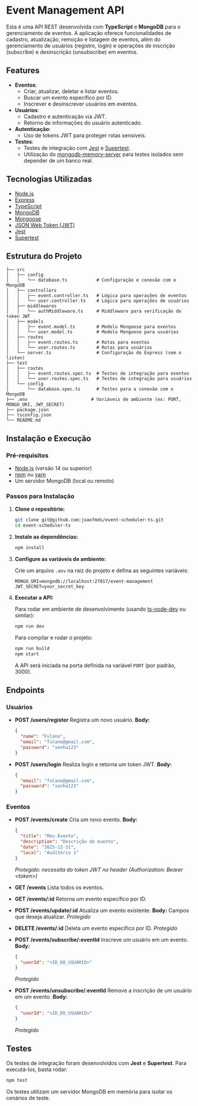 # Event Management API

Esta é uma API REST desenvolvida com **TypeScript** e **MongoDB** para o gerenciamento de eventos. A aplicação oferece funcionalidades de cadastro, atualização, remoção e listagem de eventos, além do gerenciamento de usuários (registro, login) e operações de inscrição (subscribe) e desinscrição (unsubscribe) em eventos.

## Features

- **Eventos**:
  - Criar, atualizar, deletar e listar eventos.
  - Buscar um evento específico por ID.
  - Inscrever e desinscrever usuários em eventos.
- **Usuários**:
  - Cadastro e autenticação via JWT.
  - Retorno de informações do usuário autenticado.
- **Autenticação**:
  - Uso de tokens JWT para proteger rotas sensíveis.
- **Testes**:
  - Testes de integração com [Jest](https://jestjs.io/) e [Supertest](https://github.com/visionmedia/supertest).
  - Utilização do [mongodb-memory-server](https://github.com/nodkz/mongodb-memory-server) para testes isolados sem depender de um banco real.

## Tecnologias Utilizadas

- [Node.js](https://nodejs.org/)
- [Express](https://expressjs.com/)
- [TypeScript](https://www.typescriptlang.org/)
- [MongoDB](https://www.mongodb.com/)
- [Mongoose](https://mongoosejs.com/)
- [JSON Web Token (JWT)](https://jwt.io/)
- [Jest](https://jestjs.io/)
- [Supertest](https://github.com/visionmedia/supertest)

## Estrutura do Projeto

```
├── src
│   ├── config
│   │   └── database.ts           # Configuração e conexão com o MongoDB
│   ├── controllers
│   │   ├── event.controller.ts   # Lógica para operações de eventos
│   │   └── user.controller.ts    # Lógica para operações de usuários
│   ├── middlewares
│   │   └── authMiddleware.ts     # Middleware para verificação do token JWT
│   ├── models
│   │   ├── event.model.ts        # Modelo Mongoose para eventos
│   │   └── user.model.ts         # Modelo Mongoose para usuários
│   ├── routes
│   │   ├── event.routes.ts       # Rotas para eventos
│   │   └── user.routes.ts        # Rotas para usuários
│   └── server.ts                 # Configuração do Express (sem o listen)
├── test
│   ├── routes
│   │   ├── event.routes.spec.ts  # Testes de integração para eventos
│   │   └── user.routes.spec.ts   # Testes de integração para usuários
│   └── config
│       └── database.spec.ts      # Testes para a conexão com o MongoDB
├── .env                        # Variáveis de ambiente (ex: PORT, MONGO_URI, JWT_SECRET)
├── package.json
├── tsconfig.json
└── README.md
```

## Instalação e Execução

### Pré-requisitos

- [Node.js](https://nodejs.org/) (versão 14 ou superior)
- [npm](https://www.npmjs.com/) ou [yarn](https://yarnpkg.com/)
- Um servidor MongoDB (local ou remoto)

### Passos para Instalação

1. **Clone o repositório:**

   ```bash
   git clone git@github.com:joaofmds/event-scheduler-ts.git
   cd event-scheduler-ts
   ```

2. **Instale as dependências:**

   ```bash
   npm install
   ```

3. **Configure as variáveis de ambiente:**

   Crie um arquivo `.env` na raiz do projeto e defina as seguintes variáveis:

   ```env
   MONGO_URI=mongodb://localhost:27017/event-management
   JWT_SECRET=your_secret_key
   ```

4. **Executar a API:**

   Para rodar em ambiente de desenvolvimento (usando [ts-node-dev](https://github.com/wclr/ts-node-dev) ou similar):

   ```bash
   npm run dev
   ```

   Para compilar e rodar o projeto:

   ```bash
   npm run build
   npm start
   ```

   A API será iniciada na porta definida na variável `PORT` (por padrão, 3000).

## Endpoints

### Usuários

- **POST /users/register**
  Registra um novo usuário.
  **Body:**
  ```json
  {
    "name": "Fulano",
    "email": "fulano@gmail.com",
    "password": "senha123"
  }
  ```

- **POST /users/login**
  Realiza login e retorna um token JWT.
  **Body:**
  ```json
  {
    "email": "fulano@gmail.com",
    "password": "senha123"
  }
  ```

### Eventos

- **POST /events/create**
  Cria um novo evento.
  **Body:**
  ```json
  {
    "title": "Meu Evento",
    "description": "Descrição do evento",
    "date": "2025-12-31",
    "local": "Auditório 1"
  }
  ```
  *Protegido: necessita do token JWT no header (Authorization: Bearer \<token\>)*

- **GET /events**
  Lista todos os eventos.

- **GET /events/:id**
  Retorna um evento específico por ID.

- **POST /events/update/:id**
  Atualiza um evento existente.
  **Body:** Campos que deseja atualizar.
  *Protegido*

- **DELETE /events/:id**
  Deleta um evento específico por ID.
  *Protegido*

- **POST /events/subscribe/:eventId**
  Inscreve um usuário em um evento.
  **Body:**
  ```json
  {
    "userId": "<ID_DO_USUARIO>"
  }
  ```
  *Protegido*

- **POST /events/unsubscribe/:eventId**
  Remove a inscrição de um usuário em um evento.
  **Body:**
  ```json
  {
    "userId": "<ID_DO_USUARIO>"
  }
  ```
  *Protegido*

## Testes

Os testes de integração foram desenvolvidos com **Jest** e **Supertest**. Para executá-los, basta rodar:

```bash
npm test
```

Os testes utilizam um servidor MongoDB em memória para isolar os cenários de teste.
